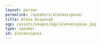 ```yaml
---
layout: person
permalink: /speakers/alenaosipova/
title: Alena Osipova@
ogp: /assets/images/ogp/alenaosipova.jpg
type: speaker
id: alenaosipova
---
```


